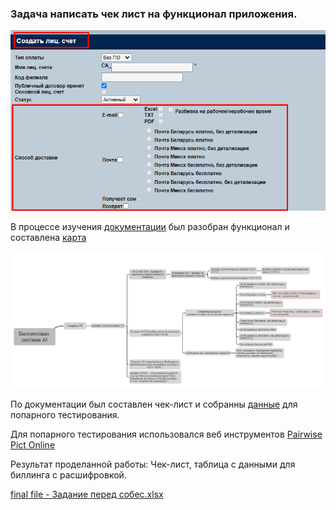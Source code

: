 ### Задача написать чек лист на функционал приложения.

![Header](https://github.com/istrybuk/Test-task/blob/main/A1/folder_v3/Screenshots/app.png)


В процессе изучения [документации](https://github.com/istrybuk/Test-task/blob/main/A1/folder_v3/Задание%20%20перед%20собес%20(с%20кор.).docx) был разобран функционал и составлена [карта](https://github.com/istrybuk/Test-task/blob/main/A1/folder_v3/Screenshots/)

![Header](https://github.com/istrybuk/Test-task/blob/main/A1/folder_v3/Screenshots/map.PNG)


По документации был составлен чек-лист и собранны [данные](https://github.com/istrybuk/Test-task/tree/main/A1/folder_v3/Data) для попарного тестирования.

Для попарного тестирования использовался веб инструментов [Pairwise Pict Online](https://pairwise.yuuniworks.com/)

Результат проделанной работы: Чек-лист, таблица с данными для биллинга с расшифровкой.

[final file - Задание перед собес.xlsx](https://github.com/istrybuk/Test-task/blob/main/A1/folder_v3/Задание%20перед%20собес.xlsx)
